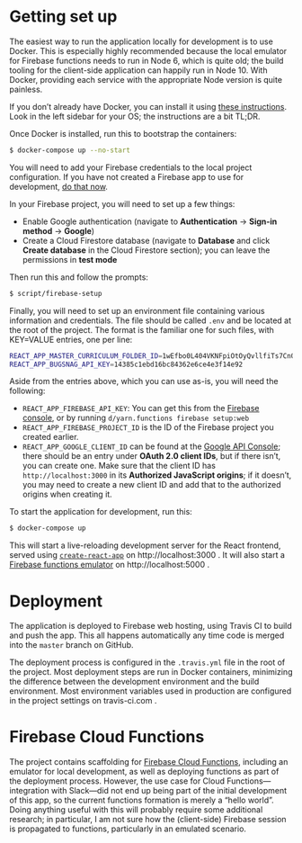 
# Getting set up

The easiest way to run the application locally for development
is to use Docker. This is especially highly recommended because
the local emulator for Firebase functions needs to run in Node 6, which is
quite old; the build tooling for the client-side application can happily run
in Node 10. With Docker, providing each service with the appropriate Node
version is quite painless.

If you don’t already have Docker, you can install it using [these instructions](https://docs.docker.com/install/). Look in the left sidebar for your OS; the instructions are a bit TL;DR.

Once Docker is installed, run this to bootstrap the containers:

```sh
$ docker-compose up --no-start
```

You will need to add your Firebase credentials to the local
project configuration. If you have not created a Firebase app to use for
development, [do that now](https://console.firebase.google.com/).

In your Firebase project, you will need to set up a few things:

* Enable Google authentication (navigate to **Authentication** &rarr; **Sign-in method** &rarr; **Google**)
* Create a Cloud Firestore database (navigate to **Database** and click **Create database** in the Cloud Firestore section); you can leave the permissions in **test mode**

Then run this and follow the prompts:

```sh
$ script/firebase-setup
```

Finally, you will need to set up an environment file containing various information and credentials. The file should be called `.env` and be located at the root of the project. The format is the familiar one for such files, with KEY=VALUE entries, one per line:

```sh
REACT_APP_MASTER_CURRICULUM_FOLDER_ID=1wEfbo0L404VKNFpiOtOyQvllfiTs7CnO
REACT_APP_BUGSNAG_API_KEY=14385c1ebd16bc84362e6ce4e3f14e92
```

Aside from the entries above, which you can use as-is, you will need the following:

* `REACT_APP_FIREBASE_API_KEY`: You can get this from the [Firebase console](https://console.firebase.google.com/), or by running `d/yarn.functions firebase setup:web`
* `REACT_APP_FIREBASE_PROJECT_ID` is the ID of the Firebase project you created earlier.
* `REACT_APP_GOOGLE_CLIENT_ID` can be found at the [Google API Console](https://console.cloud.google.com/apis/credentials); there should be an entry under **OAuth 2.0 client IDs**, but if there isn’t, you can create one. Make sure that the client ID has `http://localhost:3000` in its **Authorized JavaScript origins**; if it doesn’t, you may need to create a new client ID and add that to the authorized origins when creating it.

To start the application for development, run this:

```sh
$ docker-compose up
```

This will start a live-reloading development server for the React frontend, served using [`create-react-app`](https://facebook.github.io/create-react-app/docs/getting-started) on http://localhost:3000 . It will also start a [Firebase functions emulator](https://firebase.google.com/docs/functions/local-emulator) on http://localhost:5000 .

# Deployment

The application is deployed to Firebase web hosting, using Travis CI to build and push the app. This all happens automatically any time code is merged into the `master` branch on GitHub.

The deployment process is configured in the `.travis.yml` file in the root of the project. Most deployment steps are run in Docker containers, minimizing the difference between the development environment and the build environment. Most environment variables used in production are configured in the project settings on travis-ci.com .

# Firebase Cloud Functions

The project contains scaffolding for [Firebase Cloud Functions](https://firebase.google.com/docs/functions/), including an emulator for local development, as well as deploying functions as part of the deployment process. However, the use case for Cloud Functions—integration with Slack—did not end up being part of the initial development of this app, so the current functions formation is merely a “hello world”. Doing anything useful with this will probably require some additional research; in particular, I am not sure how the (client-side) Firebase session is propagated to functions, particularly in an emulated scenario.
